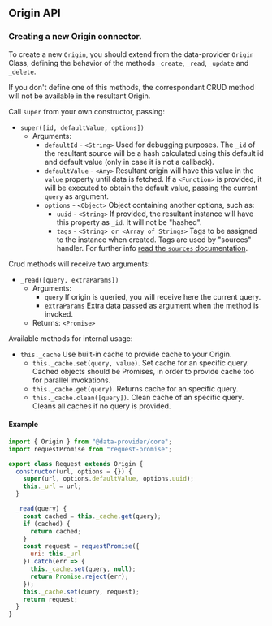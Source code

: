 ## Origin API

### Creating a new Origin connector.

To create a new `Origin`, you should extend from the data-provider `Origin` Class, defining the behavior of the methods `_create`, `_read`, `_update` and `_delete`.

If you don't define one of this methods, the correspondant CRUD method will not be available in the resultant Origin.

Call `super` from your own constructor, passing:
* `super([id, defaultValue, options])`
	* Arguments:
		* `defaultId` - `<String>` Used for debugging purposes. The `_id` of the resultant source will be a hash calculated using this default id and default value (only in case it is not a callback).
		* `defaultValue` - `<Any>` Resultant origin will have this value in the `value` property until data is fetched. If a `<Function>` is provided, it will be executed to obtain the default value, passing the current `query` as argument.
		* `options` - `<Object>` Object containing another options, such as:
			* `uuid` - `<String>` If provided, the resultant instance will have this property as `_id`. It will not be "hashed".
			* `tags` - `<String> or <Array of Strings>` Tags to be assigned to the instance when created. Tags are used by "sources" handler. For further info [read the `sources` documentation](../sources/api.md).

Crud methods will receive two arguments:

* `_read([query, extraParams])`
	* Arguments:
		* `query` If origin is queried, you will receive here the current query.
		* `extraParams` Extra data passed as argument when the method is invoked.
	* Returns: `<Promise>`

Available methods for internal usage:

* `this._cache` Use built-in cache to provide cache to your Origin.
	* `this._cache.set(query, value)`. Set cache for an specific query. Cached objects should be Promises, in order to provide cache too for parallel invokations.
	* `this._cache.get(query)`. Returns cache for an specific query.
	* `this._cache.clean([query])`. Clean cache of an specific query. Cleans all caches if no query is provided.

#### Example

```js
import { Origin } from "@data-provider/core";
import requestPromise from "request-promise";

export class Request extends Origin {
  constructor(url, options = {}) {
    super(url, options.defaultValue, options.uuid);
    this._url = url;
  }

  _read(query) {
    const cached = this._cache.get(query);
    if (cached) {
      return cached;
    }
    const request = requestPromise({
      uri: this._url
    }).catch(err => {
      this._cache.set(query, null);
      return Promise.reject(err);
    });
    this._cache.set(query, request);
    return request;
  }
}
```
